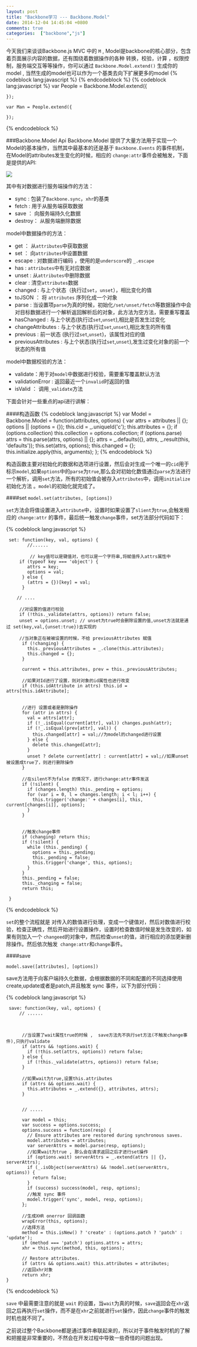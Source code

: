 ```yaml
---
layout: post
title: "Backbone学习 --- Backbone.Model"
date: 2014-12-04 14:45:04 +0800
comments: true
categories:  ["backbone","js"] 
---
```

 
今天我们来谈谈Backbone.js MVC 中的 `M` , Model是backbone的核心部分，包含着页面展示内容的数据，还有围绕着数据操作的各种 转换，校验，计算 ，权限控制，服务端交互等等操作，你可以通过 `Backbone.Model.extend()` 生成你的model , 当然生成的model也可以作为一个基类去向下扩展更多的model
{% codeblock lang:javascript %}
{% endcodeblock %}
{% codeblock lang:javascript %}
	var People = Backbone.Model.extend({
			
	});

	var Man = People.extend({

	});

{% endcodeblock %}
<!-- more -->

###Backbone.Model Api
Backbone.Model 提供了大量方法用于实现一个Model的基本操作，当然其中最基本的还是基于 `Backbone.Events` 的事件机制，在Model的attributes发生变化的时候，相应的 `change:attr`事件会被触发，下面是提供的API:
	
![](https://raw.githubusercontent.com/qbright/post/master/image/20141205165058.png)

其中有对数据进行服务端操作的方法：

*	sync   :  包装了`Backbone.sync`，`xhr`的基类
*	fetch  :  用于从服务端获取数据
*	save   ： 向服务端持久化数据
*	destroy： 从服务端删除数据

model中数据操作的方法：

*	get ： 从`attributes`中获取数据
*	set ： 向`attributes`中设置数据
*	escape : 对数据进行编码 ，使用的是`underscore`的 `_.escape`
*	has : `attributes`中有无对应数据
*	unset : 从`attributes`中删除数据
*	clear : 清空`attributes`数据
*	changed : 与上个状态（执行过`set`，`unset`），相比变化的值
*	toJSON ： 将 `attributes` 序列化成一个对象
*	parse : 当设置项`parse`为真的时候，初始化`/set/unset/fetch`等数据操作中会对目标数据进行一个解析返回解析后的对象，此方法为空方法，需要重写覆盖
*   hasChanged : 与上个状态(执行过`set`,`unset`),相比是否发生过变化
*   changeAttributes : 与上个状态(执行过`set`,`unset`),相比发生的所有值
*   previous : 前一状态 (执行过`set`,`unset`)，该属性对应的值
*   previousAttributes : 与上个状态(执行过`set`,`unset`),发生过变化对象的前一个状态的所有值

model中数据校验的方法：

*	validate：用于对`model`中数据进行校验，需要重写覆盖默认方法
*	validationError : 返回最近一个`invalid`时返回的值
*	isValid ： 调用`_validate`方法

下面会针对一些重点的api进行讲解：

####构造函数
{% codeblock lang:javascript %}	
	  var Model = Backbone.Model = function(attributes, options) {
		    var attrs = attributes || {};
		    options || (options = {});
		    this.cid = _.uniqueId('c');
		    this.attributes = {};
		    if (options.collection) this.collection = options.collection;
		    if (options.parse) attrs = this.parse(attrs, options) || {};
		    attrs = _.defaults({}, attrs, _.result(this, 'defaults'));
		    this.set(attrs, options);
		    this.changed = {};
		    this.initialize.apply(this, arguments);
  	};
{% endcodeblock %}

构造函数主要对初始化的数据和选项进行设置，然后会对生成一个唯一的`cid`用于标示`model`,如果`options`中的`parse`为`true`,那么会对初始化数值通过`parse`方法进行一个解析，调用`set`方法，所有的初始值会被存入`attributes`中，调用`initialize`初始化方法 。`model`的初始化就完成了。

####set 
 `model.set(attributes, [options]) `

`set`方法会将值设置进入`attribute`中，设置时如果设置了`slient`为`true`,会触发相应的 `change:attr` 的事件，最后统一触发`change`事件，set方法部分代码如下：

{% codeblock lang:javascript %}

	 set: function(key, val, options) {
			//......

			 // key值可以是键值对，也可以是一个字符串,将赋值传入attrs属性中	
		 if (typeof key === 'object') {
	        attrs = key;
	        options = val;
	      } else {
	        (attrs = {})[key] = val;
	      }

		// ....

		 //对设置的值进行校验 
      	 if (!this._validate(attrs, options)) return false;
		 unset = options.unset; // unset为true时会删除设置的值,unset方法就是通过 set(key,val,{unset:true})去实现的
		
		 //当对象正在被被设置的时候，不给 previousAttributes 赋值
	      if (!changing) {
	        this._previousAttributes = _.clone(this.attributes); 
	        this.changed = {};
	      }
	      
	      current = this.attributes, prev = this._previousAttributes;
	
	      //如果对Id进行了设置，则对对象的id属性也进行改变
	      if (this.idAttribute in attrs) this.id = attrs[this.idAttribute];
	

	      //进行 设置或者是删除操作
	      for (attr in attrs) {
	        val = attrs[attr];
	        if (!_.isEqual(current[attr], val)) changes.push(attr);
	        if (!_.isEqual(prev[attr], val)) {
	          this.changed[attr] = val;//为model的changed进行设置
	        } else {
	          delete this.changed[attr];
	        }
	        unset ? delete current[attr] : current[attr] = val;//如果unset被设置成true了，则进行删除操作
	      }
	      
	      //在silent不为false 的情况下，进行change:attr事件发送
	      if (!silent) {
	        if (changes.length) this._pending = options;
	        for (var i = 0, l = changes.length; i < l; i++) {
	          this.trigger('change:' + changes[i], this, current[changes[i]], options);
	        }
	      }
	

	      //触发change事件
	      if (changing) return this;
	      if (!silent) {
	        while (this._pending) {
	          options = this._pending;
	          this._pending = false;
	          this.trigger('change', this, options);
	        }
	      }
	      this._pending = false;
	      this._changing = false;
	      return this;
		
	 }

{% endcodeblock %}

`set`的整个流程就是 对传入的数值进行处理，变成一个键值对，然后对数值进行校验，检查正确性，然后开始进行设置操作，设置时检查数值时候是发生改变的，如果有则加入一个 `changeed`的对象中，然后检查`unset`的值，进行相应的添加更新删除操作。然后依次触发` change:attr`和`change`事件。

####save

`model.save([attributes], [options]) `

save方法用于向客户端持久化数据，会根据数据的不同和配置的不同选择使用create,update或者是patch,并且触发 sync 事件，以下为部分代码：

{% codeblock lang:javascript %}

	 save: function(key, val, options) {	  		
		 // ......
	     

	      
	      //当设置了wait属性true的时候 ,  save方法先不执行set方法(不触发change事件),只执行validate
	      if (attrs && !options.wait) {
	        if (!this.set(attrs, options)) return false;
	      } else {
	        if (!this._validate(attrs, options)) return false;
	      }

		  //如果wait为true,设置this.attributes
	      if (attrs && options.wait) {
	        this.attributes = _.extend({}, attributes, attrs);
	      }
	      

		  // .....
		  
	      var model = this;
	      var success = options.success;
	      options.success = function(resp) {
	        // Ensure attributes are restored during synchronous saves.
	        model.attributes = attributes;
	        var serverAttrs = model.parse(resp, options);
	        //如果wait为true , 那么会在请求返回之后才进行set操作
	        if (options.wait) serverAttrs = _.extend(attrs || {}, serverAttrs);
	        if (_.isObject(serverAttrs) && !model.set(serverAttrs, options)) {
	          return false;
	        }
	        if (success) success(model, resp, options);
	        //触发 sync 事件
	        model.trigger('sync', model, resp, options);
	      };

		  //生成XHR onerror 回调函数
	      wrapError(this, options);
		  //选择方法
	      method = this.isNew() ? 'create' : (options.patch ? 'patch' : 'update');
	      if (method === 'patch') options.attrs = attrs;
	      xhr = this.sync(method, this, options);
	
	      // Restore attributes.
	      if (attrs && options.wait) this.attributes = attributes;
		  //返回xhr对象
	      return xhr;
    }
	
{% endcodeblock %}

`save` 中最需要注意的就是 `wait` 的设置，当`wait`为真的时候，`save`返回会在`xhr`返回之后再执行`set`操作，而不是在`xhr`之前就进行`set`操作，因此`change`事件的触发时机也就不同了。

之前说过整个Backbone都是通过事件串联起来的，所以对于事件触发时机的了解和把握是非常重要的，不然会在开发过程中导致一些奇怪的问题出现。